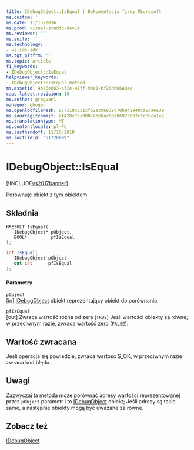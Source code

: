 ```yaml
---
title: IDebugObject::IsEqual | Dokumentacja firmy Microsoft
ms.custom: ''
ms.date: 11/15/2016
ms.prod: visual-studio-dev14
ms.reviewer: ''
ms.suite: ''
ms.technology:
- vs-ide-sdk
ms.tgt_pltfrm: ''
ms.topic: article
f1_keywords:
- IDebugObject::IsEqual
helpviewer_keywords:
- IDebugObject::IsEqual method
ms.assetid: 4b76e663-ef2e-41ff-9be1-bf26d666a34a
caps.latest.revision: 10
ms.author: gregvanl
manager: ghogen
ms.openlocfilehash: 877318c231cfb2ec06839c70b942940ca8ca6e39
ms.sourcegitcommit: af428c7ccd007e668ec0dd8697c88fc5d8bca1e2
ms.translationtype: MT
ms.contentlocale: pl-PL
ms.lasthandoff: 11/16/2018
ms.locfileid: "51720999"
---
```

# <a name="idebugobjectisequal"></a>IDebugObject::IsEqual
[!INCLUDE[vs2017banner](../../../includes/vs2017banner.md)]

Porównuje obiekt z tym obiektem.  
  
## <a name="syntax"></a>Składnia  
  
```cpp#  
HRESULT IsEqual(   
   IDebugObject* pObject,  
   BOOL*         pfIsEqual  
);  
```  
  
```csharp  
int IsEqual(  
   IDebugObject pObject,  
   out int      pfIsEqual  
);  
```  
  
#### <a name="parameters"></a>Parametry  
 `pObject`  
 [in] [IDebugObject](../../../extensibility/debugger/reference/idebugobject.md) obiekt reprezentujący obiekt do porównania.  
  
 `pfIsEqual`  
 [out] Zwraca wartość różna od zera (`TRUE`) Jeśli wartości obiekty są równe; w przeciwnym razie, zwraca wartość zero (`FALSE`).  
  
## <a name="return-value"></a>Wartość zwracana  
 Jeśli operacja się powiedzie, zwraca wartość S_OK; w przeciwnym razie zwraca kod błędu.  
  
## <a name="remarks"></a>Uwagi  
 Zazwyczaj ta metoda może porównać adresy wartości reprezentowanej przez `pObject` parametr i to [IDebugObject](../../../extensibility/debugger/reference/idebugobject.md) obiekt; Jeśli adresy są takie same, a następnie obiekty mogą być uważane za równe.  
  
## <a name="see-also"></a>Zobacz też  
 [IDebugObject](../../../extensibility/debugger/reference/idebugobject.md)

